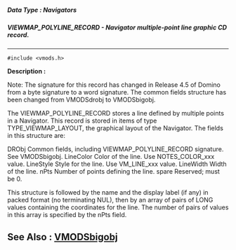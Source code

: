 ##### Data Type : Navigators
##### VIEWMAP_POLYLINE_RECORD - Navigator multiple-point line graphic CD record.
---
```
#include <vmods.h>
```
**Description :**

Note:  The signature for this record has changed in Release 4.5 of Domino from 
a byte signature to a word signature.  The common fields structure has been 
changed from VMODSdrobj to VMODSbigobj.

The VIEWMAP_POLYLINE_RECORD stores a line defined by multiple points in a 
Navigator.  This record is stored in items of type TYPE_VIEWMAP_LAYOUT, the 
graphical layout of the Navigator.  The fields in this structure are:

DRObj  Common fields, including VIEWMAP_POLYLINE_RECORD signature.   See 
VMODSbigobj.
LineColor Color of the line.   Use NOTES_COLOR_xxx value.
LineStyle Style for the line.   Use VM_LINE_xxx value.
LineWidth Width of the line.
nPts  Number of points defining the line.
spare  Reserved;  must be 0.

This structure is followed by the name and the display label (if any) in packed 
format (no terminating NUL), then by an array of pairs of LONG values 
containing the coordinates for the line.  The number of pairs of values in this 
array is specified by the nPts field.

**See Also :**
[VMODSbigobj](/reference/Data/VMODSbigobj)
---
